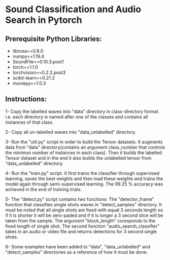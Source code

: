 

# Sound Classification and Audio Search in Pytorch

## Prerequisite Python Libraries:

   - librosa==0.8.0
   - numpy==1.19.4
   - SoundFile==0.10.3.post1
   - torch==1.1.0
   - torchvision==0.2.2.post3
   - scikit-learn==0.21.2
   - moviepy==1.0.3

## Instructions:

  1- Copy the labelled waves into "data" directory in class-directory format. i.e. 
     each directory is named after one of the classes and contains all instances
     of that class.

  2- Copy all un-labelled waves into "data_unlabelled" directory.

  3- Run the "util.py" script in order to build the Tensor datasets. It augments
     data from "data" directory(contains an argument class_number that controls 
     the minimun number of instances in each class). Then it builds the labelled
     Tensor dataset and in the end it also builds the unlabelled tensor from
     "data_unlabelled" directory.

  4- Run the "train.py" script. It first trains the classifier through supervised
     learning, saves the best weights and then load these weights and trains the
     model again through semi-supervised learning. The 99.25 % accuracy was 
     achieved in the end of training trials.

  5- The "detect.py" script contains two functions: The "detector_frame" function that
     classifies single shots waves in "detect_samples" directory. It must be noted
     that all single shots are fixed with equal 3 seconds length so if it is shorter
     it will be zero-paded and if it is longer a 3 second slice will be taken
     from the sample. The argument "block_length" coresponds to the fixed length
     of single shot.
     The second function "audio_search_classifier" takes in an audio or video file
     and returns detections for 3 second single shots.

  6- Some examples have been added to "data", "data_unlabelled" and "detect_samples"
     directories as a reference of how it must be done. 
  
